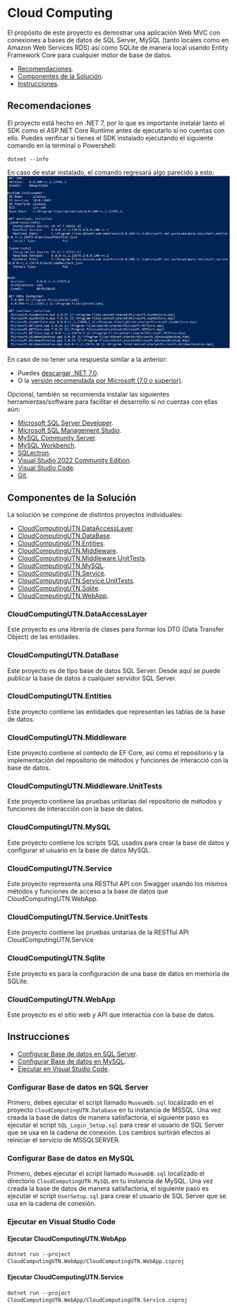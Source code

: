# Cloud Computing

El prop&oacute;sito de este proyecto es demostrar una aplicaci&oacute;n Web MVC con conexiones a bases de datos de SQL Server, MySQL (tanto locales como en Amazon Web Services RDS) as&iacute; como SQLite de manera local usando Entity Framework Core para cualquier motor de base de datos. 
-   [Recomendaciones](#recomendaciones).
-   [Componentes de la Soluci&oacute;n](#componentes-de-la-solución).
-   [Instrucciones](#instrucciones).


## Recomendaciones
El proyecto est&aacute; hecho en .NET 7, por lo que es importante instalar tanto el SDK como el ASP.NET Core Runtime antes de ejecutarlo si no cuentas con ello. Puedes verificar si tienes el SDK instalado ejecutando el siguiente comando en la terminal o Powershell:

```
dotnet --info
```

En caso de estar instalado, el comando regresar&aacute; algo parecido a esto:\
![Respuesta del comando dotnet --info en PowerShell](readme/dotnet_info_output.png)



En caso de no tener una respuesta similar a la anterior:
-   Puedes [descargar .NET 7.0](https://dotnet.microsoft.com/es-es/download/dotnet/7.0).
-   O la [versi&oacute;n recomendada por Microsoft (7.0 o superior)](https://dotnet.microsoft.com/es-es/download).

Opcional, tambi&eacute;n se recomienda instalar las siguientes herramientas/software para facilitar el desarrollo si no cuentas con ellas a&uacute;n:
-   [Microsoft SQL Server Developer](https://go.microsoft.com/fwlink/p/?linkid=2215158&clcid=0x80a&culture=es-mx&country=mx).
-   [Microsoft SQL Management Studio](https://learn.microsoft.com/en-us/sql/ssms/download-sql-server-management-studio-ssms?view=sql-server-ver16#download-ssms).
-   [MySQL Community Server](https://dev.mysql.com/downloads/mysql/).
-   [MySQL Workbench](https://dev.mysql.com/downloads/workbench/).
-   [SQLectron](https://sqlectron.github.io/).
-   [Visual Studio 2022 Community Edition](https://visualstudio.microsoft.com/es/vs/community/).
-   [Visual Studio Code](https://code.visualstudio.com/download).
-   [Git](https://git-scm.com/downloads).

## Componentes de la Soluci&oacute;n

La soluci&oacute;n se compone de distintos proyectos individuales:
-   [CloudComputingUTN.DataAccessLayer](#cloudcomputingutndataaccesslayer)
-   [CloudComputingUTN.DataBase](#cloudcomputingutndatabase).
-   [CloudComputingUTN.Entities](#cloudcomputingutnentities).
-   [CloudComputingUTN.Middleware](#cloudcomputingutnmiddleware).
-   [CloudComputingUTN.Middleware.UnitTests](#cloudcomputingutnmiddlewareunittests).
-   [CloudComputingUTN.MySQL](#cloudcomputingutnmysql).
-   [CloudComputingUTN.Service](#cloudcomputingutnservice).
-   [CloudComputingUTN.Service.UnitTests](#cloudcomputingutnserviceunittests).
-   [CloudComputingUTN.Sqlite](#cloudcomputingutnsqlite).
-   [CloudComputingUTN.WebApp](#cloudcomputingutnwebapp).

### CloudComputingUTN.DataAccessLayer
Este proyecto es una librer&iacute;a de clases para formar los DTO (Data Transfer Object) de las entidades.

### CloudComputingUTN.DataBase
Este proyecto es de tipo base de datos SQL Server. Desde aqu&iacute; se puede publicar la base de datos a cualquier servidor SQL Server.

### CloudComputingUTN.Entities
Este proyecto contiene las entidades que representan las tablas de la base de datos.

### CloudComputingUTN.Middleware
Este proyecto contiene el contexto de EF Core, as&iacute; como el repositorio y la implementaci&oacute;n del repositorio de m&eacute;todos y funciones de interacci&oacute; con la base de datos.

### CloudComputingUTN.Middleware.UnitTests
Este proyecto contiene las pruebas unitarias del repositorio de m&eacute;todos y funciones de interacci&oacute;n con la base de datos.

### CloudComputingUTN.MySQL
Este proyecto contiene los scripts SQL usados para crear la base de datos y configurar el usuario en la base de datos MySQL.

### CloudComputingUTN.Service
Este proyecto representa una RESTful API con Swagger usando los mismos m&eacute;todos y funciones de acceso a la base de datos que CloudComputingUTN.WebApp.

### CloudComputingUTN.Service.UnitTests
Este proyecto contiene las pruebas unitarias de la RESTful API CloudComputingUTN.Service

### CloudComputingUTN.Sqlite
Este proyecto es para la configuraci&oacute;n de una base de datos en memoria de SQLite.

### CloudComputingUTN.WebApp
Este proyecto es el sitio web y API que interact&uacute;a con la base de datos.

## Instrucciones
-   [Configurar Base de datos en SQL Server](#configurar-base-de-datos-en-sql-server).
-   [Configurar Base de datos en MySQL](#configurar-base-de-datos-en-mysql).
-   [Ejecutar en Visual Studio Code](#ejecutar-en-visual-studio-code).

### Configurar Base de datos en SQL Server
Primero, debes ejecutar el script llamado ```MuseumDb.sql``` localizado en el proyecto ```CloudComputingUTN.Database``` en tu instancia de MSSQL. Una vez creada la base de datos de manera satisfactoria, el siguiente paso es ejecutar el script ```SQL_Login_Setup.sql``` para crear el usuario de SQL Server que se usa en la cadena de conexi&oacute;n. Los cambios surtir&aacute;n efectos al reiniciar el servicio de MSSQLSERVER.

### Configurar Base de datos en MySQL
Primero, debes ejecutar el script llamado ```MuseumDB.sql``` localizado el directorio ```CloudComputingUTN.MySQL``` en tu instancia de MySQL. Una vez creada la base de datos de manera satisfactoria, el siguiente paso es ejecutar el script ```UserSetup.sql``` para crear el usuario de SQL Server que se usa en la cadena de conexi&oacute;n.

### Ejecutar en Visual Studio Code
#### Ejecutar CloudComputingUTN.WebApp
```
dotnet run --project CloudComputingUTN.WebApp/CloudComputingUTN.WebApp.csproj
```

#### Ejecutar CloudComputingUTN.Service
```
dotnet run --project CloudComputingUTN.WebApp/CloudComputingUTN.Service.csproj
```
